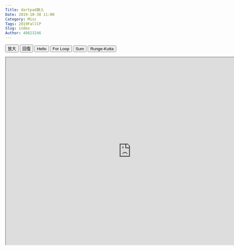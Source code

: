 ```yaml
---
Title: dartpad嵌入
Date: 2019-10-30 11:00
Category: Misc
Tags: 2019FallCP
Slug: index
Author: 40823246
---
```

<script>
function getDart(dirname){
    source = "https://dartpad.github.io/embed-dart.html?gh_owner=mdecourse&gh_repo=cp2019&gh_path=downloads/dart_ex/" + dirname + "&theme=dark";
    document.getElementById("iframe").src = source ;
}

function getHtmlDart(dirname){
    source = "https://dartpad.github.io/embed-html.html?gh_owner=mdecourse&gh_repo=cp2019&gh_path=downloads/dart_ex/" + dirname + "&theme=dark";
document.getElementById("iframe").src = source ;
}

function getFlutter(dirname){
    source = "https://dartpad.github.io/embed-flutter.html?gh_owner=mdecourse&gh_repo=cp2019&gh_path=downloads/dart_ex/" + dirname + "&theme=dark";
document.getElementById("iframe").src = source ;
}

function largest(){
document.getElementById("iframe").width = document.body.clientWidth ;
document.getElementById("iframe").height = document.body.clientWidth*0.5 ;
}

function original(){
document.getElementById("iframe").width = 800 ;
document.getElementById("iframe").height = 600 ;
}
</script>
<!-- 取 Dart 程式的按鈕 -->
<p><button onclick="largest()">放大</button> <button onclick="original()">回復</button> <button onclick="getDart('hello')">Hello</button> <button onclick="getDart('for')">For Loop</button> <button onclick="getDart('sum')">Sum</button> <button onclick="getDart('runge_kutta')">Runge-Kutta</button></p>
<!-- 內建放入的 Dart 原始碼 -->
<p><iframe height="600" id="iframe" src="https://dartpad.dartlang.org/embed-dart.html?gh_owner=mdecourse&amp;gh_repo=cp2019&amp;gh_path=downloads/dart_ex/mass_spring_damping&amp;theme=dark" width="800"></iframe></p>